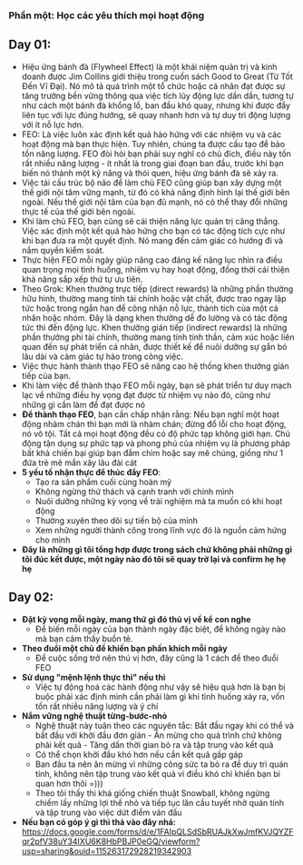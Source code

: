 ### Phần một: Học các yêu thích mọi hoạt động

## Day 01:
- Hiệu ứng bánh đà (Flywheel Effect) là một khái niệm quản trị và kinh doanh được Jim Collins giới thiệu trong cuốn sách Good to Great (Từ Tốt Đến Vĩ Đại). Nó mô tả quá trình một tổ chức hoặc cá nhân đạt được sự tăng trưởng bền vững thông qua việc tích lũy động lực dần dần, tương tự như cách một bánh đà khổng lồ, ban đầu khó quay, nhưng khi được đẩy liên tục với lực đúng hướng, sẽ quay nhanh hơn và tự duy trì động lượng với ít nỗ lực hơn.
- FEO: Là việc luôn xác định kết quả hào hứng với các nhiệm vụ và các hoạt động mà bạn thực hiện. Tuy nhiên, chúng ta được cấu tạo để bảo tồn năng lượng. FEO đòi hỏi bạn phải suy nghĩ có chủ đích, điều này tốn rất nhiều năng lượng - ít nhất là trong giai đoạn ban đầu, trước khi bạn biến nó thành một kỹ năng và thói quen, hiệu ứng bánh đà sẽ xảy ra.
- Việc tái cấu trúc bộ não để làm chủ FEO cũng giúp bạn xây dựng một thế giới nội tâm vững mạnh, từ đó có khả năng định hình lại thế giới bên ngoài. Nếu thế giới nội tâm của bạn đủ mạnh, nó có thể thay đổi những thực tế của thế giới bên ngoài.
- Khi làm chủ FEO, bạn cũng sẽ cải thiện năng lực quản trị căng thẳng. Việc xác định một kết quả hào hứng cho bạn có tác động tích cực như khi bạn đưa ra một quyết định. Nó mang đến cảm giác có hướng đi và nắm quyền kiểm soát.
- Thực hiện FEO mỗi ngày giúp nâng cao đáng kể năng lục nhìn ra điều quan trọng mọi tình huống, nhiệm vụ hay hoạt động, đồng thời cải thiện khả năng sắp xếp thứ tự ưu tiên.
- Theo Grok: Khen thưởng trực tiếp (direct rewards) là những phần thưởng hữu hình, thường mang tính tài chính hoặc vật chất, được trao ngay lập tức hoặc trong ngắn hạn để công nhận nỗ lực, thành tích của một cá nhân hoặc nhóm. Đây là dạng khen thưởng dễ đo lường và có tác động tức thì đến động lực. Khen thưởng gián tiếp (indirect rewards) là những phần thưởng phi tài chính, thường mang tính tinh thần, cảm xúc hoặc liên quan đến sự phát triển cá nhân, được thiết kế để nuôi dưỡng sự gắn bó lâu dài và cảm giác tự hào trong công việc.
- Việc thực hành thành thạo FEO sẽ nâng cao hệ thống khen thưởng gián tiếp của bạn.
- Khi làm việc để thành thạo FEO mỗi ngày, bạn sẽ phát triển tư duy mạch lạc về những điều hy vọng đạt được từ nhiệm vụ nào đó, cũng như những gì cần làm để đạt được nó
- **Để thành thạo FEO**, bạn cần chấp nhận rằng: Nếu bạn nghĩ một hoạt động nhàm chán thì bạn mới là nhàm chán; đừng đổ lỗi cho hoạt động, nó vô tội. Tất cả mọi hoạt động đều có độ phức tạp không giới hạn. Chủ động tận dụng sự phức tạp và phong phú của nhiệm vụ là phương pháp bất khả chiến bại giúp bạn đắm chìm hoặc say mê chúng, giống như 1 đứa trẻ mê mẩn xây lâu đài cát
- **5 yếu tố nhận thực để thúc đẩy FEO**:
    -  Tạo ra sản phẩm cuối cùng hoàn mỹ
    -  Không ngừng thử thách và cạnh tranh với chính mình
    -  Nuôi dưỡng những kỳ vọng về trải nghiệm mà ta muốn có khi hoạt động
    -  Thường xuyên theo dõi sự tiến bộ của mình
    -  Xem những người thành công trong lĩnh vực đó là nguồn cảm hứng cho mình
- **Đây là những gì tôi tổng hợp được trong sách chứ không phải những gì tôi đúc kết được, một ngày nào đó tôi sẽ quay trở lại và confirm hẹ hẹ hẹ**

## Day 02:
- **Đặt kỳ vọng mỗi ngày, mang thứ gì đó thú vị về kể con nghe**
    - Để biến mỗi ngày của bạn thành ngày đặc biệt, để không ngày nào mà bạn cảm thấy buồn tẻ.
- **Theo đuổi một chủ đề khiến bạn phấn khích mỗi ngày**
    - Để cuộc sống trở nên thú vị hơn, đây cũng là 1 cách để theo đuổi FEO
- **Sử dụng "mệnh lệnh thực thi" nếu thì**
    - Việc tự động hoá các hành động như vậy sẽ hiệu quả hơn là bạn bị buộc phải xác định mình cần phải làm gì khi tình huống xảy ra, vốn tốn rất nhiều năng lượng và ý chí
- **Nắm vững nghệ thuật từng-bước-nhỏ**
    - Nghệ thuật này tuân theo các nguyên tắc: Bắt đầu ngay khi có thể và bắt đầu với khởi đầu đơn giản - Ăn mừng cho quá trình chứ không phải kết quả - Tăng dần thời gian bỏ ra và tập trung vào kết quả
    - Có thể chọn khởi đầu khó hơn nếu cần kết quả gấp gáp
    - Ban đầu ta nên ăn mừng vì những công sức ta bỏ ra để duy trì quán tính, không nên tập trung vào kết quả vì điều khó chỉ khiến bạn bi quan hơn thôi =)))
    - Theo tôi thấy thi khá giống chiến thuật Snowball, không ngừng chiếm lấy những lợi thế nhỏ và tiếp tục lăn cầu tuyết nhờ quán tính và tập trung vào việc dứt điểm ván đấu
- **Nếu bạn có góp ý gì thì thả vào đây nhá:** https://docs.google.com/forms/d/e/1FAIpQLSdSbRUAJkXwJmfKVJQYZFqr2pfV38uY34IXU6K8HbPBJP0eGQ/viewform?usp=sharing&ouid=115263172928219342903
